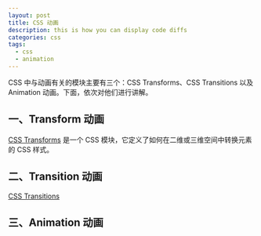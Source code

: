 ```yaml
---
layout: post
title: CSS 动画
description: this is how you can display code diffs
categories: css
tags:
  - css
  - animation
---
```


CSS 中与动画有关的模块主要有三个：CSS Transforms、CSS Transitions 以及 Animation 动画。下面，依次对他们进行讲解。

## 一、Transform 动画

[CSS Transforms](https://developer.mozilla.org/zh-CN/docs/Web/CSS/CSS_transforms) 是一个 CSS 模块，它定义了如何在二维或三维空间中转换元素的 CSS 样式。



## 二、Transition 动画

[CSS Transitions](https://developer.mozilla.org/zh-CN/docs/Web/CSS/CSS_transitions)

## 三、Animation 动画
